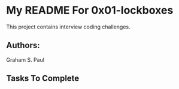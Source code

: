 # My README For 0x01-lockboxes
This project contains interview coding challenges.
## Authors:
Graham S. Paul
## Tasks To Complete
